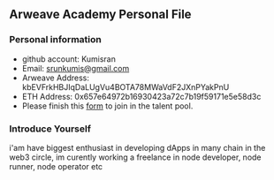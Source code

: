 ## Arweave Academy Personal File

### Personal information

- github account: Kumisran
- Email: srunkumis@gmail.com
- Arweave Address: kbEVFrkHBJIqDaLUgVu4BOTA78MWaVdF2JXnPYakPnU
- ETH Address: 0x657e64972b16930423a72c7b19f59171e5e58d3c
- Please finish this [form](https://docs.google.com/forms/d/e/1FAIpQLSfWA5fIIcBgmRppm3jNz5vmf9Mai_QMVil-2pO4r7YKn_Zhtw/viewform?usp=sf_link) to join in the talent pool.

### Introduce Yourself
 i'am have biggest enthusiast in developing dApps in many chain in the web3 circle, im curently working a freelance in node developer, node runner, node operator etc
